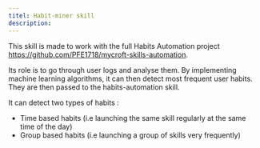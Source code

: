 ```yaml
---
titel: Habit-miner skill
description: 
---
```

This skill is made to work with the full Habits Automation project https://github.com/PFE1718/mycroft-skills-automation.

Its role is to go through user logs and analyse them. By implementing machine learning algorithms, it can then detect most frequent user habits. They are then passed to the habits-automation skill.

It can detect two types of habits :

*  Time based habits (i.e launching the same skill regularly at the same time of the day)
* Group based habits (i.e launching a group of skills very frequently)
